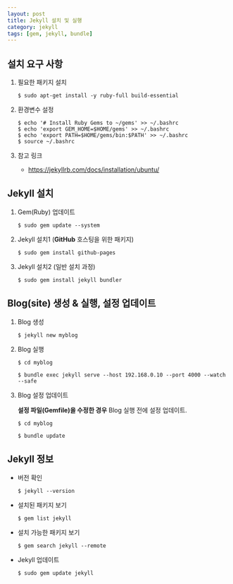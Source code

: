 ```yaml
---
layout: post
title: Jekyll 설치 및 실행
category: jekyll
tags: [gem, jekyll, bundle]
---
```


## 설치 요구 사항

 1. 필요한 패키지 설치
    ~~~
    $ sudo apt-get install -y ruby-full build-essential
    ~~~

 1. 환경변수 설정
    ~~~
    $ echo '# Install Ruby Gems to ~/gems' >> ~/.bashrc
    $ echo 'export GEM_HOME=$HOME/gems' >> ~/.bashrc
    $ echo 'export PATH=$HOME/gems/bin:$PATH' >> ~/.bashrc
    $ source ~/.bashrc
    ~~~

 1. 참고 링크
    * <https://jekyllrb.com/docs/installation/ubuntu/>

<!--excerpt-->

## Jekyll 설치

 1. Gem(Ruby) 업데이트
    ~~~
    $ sudo gem update --system
    ~~~

 1. Jekyll 설치1 (__GitHub__ 호스팅을 위한 패키지)
    ~~~
    $ sudo gem install github-pages
    ~~~

 1. Jekyll 설치2 (일반 설치 과정)
    ~~~
    $ sudo gem install jekyll bundler
    ~~~

## Blog(site) 생성 & 실행, 설정 업데이트

 1. Blog 생성
    ~~~
    $ jekyll new myblog
    ~~~

 1. Blog 실행
    ~~~
    $ cd myblog

    $ bundle exec jekyll serve --host 192.168.0.10 --port 4000 --watch --safe
    ~~~

 1. Blog 설정 업데이트

    **설정 파일(Gemfile)을 수정한 경우** Blog 실행 전에 설정 업데이트.
    ~~~
    $ cd myblog

    $ bundle update
    ~~~

## Jekyll 정보

 * 버전 확인
   ~~~
   $ jekyll --version
   ~~~

 * 설치된 패키지 보기
   ~~~
   $ gem list jekyll
   ~~~

 * 설치 가능한 패키지 보기
   ~~~
   $ gem search jekyll --remote
   ~~~

 * Jekyll 업데이트
   ~~~
   $ sudo gem update jekyll
   ~~~
